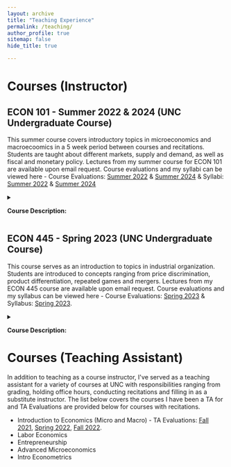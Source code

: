 ```yaml
---
layout: archive
title: "Teaching Experience"
permalink: /teaching/
author_profile: true
sitemap: false
hide_title: true

---
```

<!--style="margin-top: 1.5rem;"-->
<h1 >Courses (Instructor)</h1>


<h2>ECON 101 - Summer 2022 & 2024 (UNC Undergraduate Course)</h2>

This summer course covers introductory topics in microeconomics and macroecoomics in a 5 week period between courses and recitations. Students are taught about different markets, supply and demand, as well as fiscal and monetary policy. Lectures from my summer course for ECON 101 are available upon email request. Course evaluations and my syllabi can be viewed here - Course Evaluations: [Summer 2022](http://iphadke.github.io/files/ECON101_Summer2022_Main.pdf) & [Summer 2024](http://iphadke.github.io/files/ECON101_Summer2024.pdf) & Syllabi: [Summer 2022](http://iphadke.github.io/files/ECON101_SS2_Syllabus_Phadke.pdf) & [Summer 2024](http://iphadke.github.io/files/ECON101_SS1_Syllabus_Phadke_2024.pdf) 

<details>
<summary>

<b>Course Description:</b> 
</summary>
Introduction to fundamental issues in economics including competition, scarcity, opportunity cost, resource allocation, unemployment, inflation, and the determination of prices. 
</details>


<h2>ECON 445 - Spring 2023 (UNC Undergraduate Course)</h2>

This course serves as an introduction to topics in industrial organization. Students are introduced to concepts ranging from price discrimination, product differentiation, repeated games and mergers. Lectures from my ECON 445 course are available upon email request. Course evaluations and my syllabus can be viewed here - Course Evaluations: [Spring 2023](http://iphadke.github.io/files/Econ445_Main.pdf) & Syllabus: [Spring 2023](http://iphadke.github.io/files/ECON445_Syllabus_Phadke.pdf).

<details>
<summary>

<b>Course Description:</b> 
</summary>
 The course covers the causes and consequences of firms' strategic behavior, focusing on situations in which firms have market power. The main analytical tools are microeconomic theory and game theory. Topics covered include: pricing, product design, imperfect competition, collusion and cartels, firm-to-firm supply relationships, mergers, and antitrust policy. 
 </details>



<h1 style="margin-top: 1.5rem;">Courses (Teaching Assistant)</h1>

In addition to teaching as a course instructor, I've served as a teaching assistant for a variety of courses at UNC with responsibilities ranging from grading, holding office hours, conducting recitations and filling in as a substitute instructor. The list below covers the courses I have been a TA for and TA Evaluations are provided below for courses with recitations.

* Introduction to Economics (Micro and Macro) - TA Evaluations: [Fall 2021](http://iphadke.github.io/files/ECON101_Fall2021_TAEvals.zip), [Spring 2022](http://iphadke.github.io/files/ECON101_Spring2022_TAEvals.zip), [Fall 2022](http://iphadke.github.io/files/ECON101_Fall2022_TAEvals.zip).
* Labor Economics
* Entrepreneurship
* Advanced Microeconomics
* Intro Econometrics

<!-- - Selected student evaluations below - Full evaluations here: [Summer 2022](http://iphadke.github.io/files/ECON101_Summer2022_Main.pdf) & [Summer 2024](http://iphadke.github.io/files/ECON101_Summer2024.pdf).-->